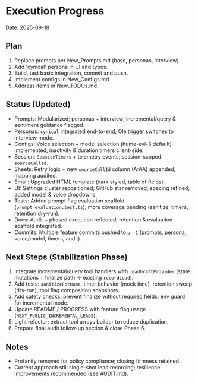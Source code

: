 # Execution Progress

Date: 2025-09-18

## Plan

1. Replace prompts per New_Prompts.md (base, personas, interview).
2. Add 'cynical' persona in UI and types.
3. Build, test basic integration, commit and push.
4. Implement configs in New_Configs.md.
5. Address items in New_TODOs.md.

## Status (Updated)

- Prompts: Modularized; personas + interview; incremental/query & sentiment guidance flagged.
- Personas: `cynical` integrated end-to-end; Ole trigger switches to interview mode.
- Configs: Voice selection + model selection (hume-evi-3 default) implemented; inactivity & duration timers client-side.
- Session: `SessionTimers` + telemetry events; session-scoped `sourceCallId`.
- Sheets: Retry logic + new `sourceCallId` column (A:AA) appended; mapping audited.
- Email: Upgraded HTML template (dark styled, table of fields).
- UI: Settings cluster repositioned; GitHub star removed; spacing refined; added model & voice dropdowns.
- Tests: Added prompt flag evaluation scaffold (`prompt_evaluation.test.ts`); more coverage pending (sanitize, timers, retention dry-run).
- Docs: Audit + phased execution reflected; retention & evaluation scaffold integrated.
- Commits: Multiple feature commits pushed to `pr-1` (prompts, persona, voice/model, timers, audit).

## Next Steps (Stabilization Phase)

1. Integrate incremental/query tool handlers with `LeadDraftProvider` (state mutations + finalize path -> existing `recordLead`).
2. Add tests: `sanitizeForHume`, timer behavior (mock time), retention sweep (dry-run), tool flag composition snapshots.
3. Add safety checks: prevent finalize without required fields; env guard for incremental mode.
4. Update README / PROGRESS with feature flag usage (`NEXT_PUBLIC_INCREMENTAL_LEADS`).
5. Light refactor: extract tool arrays builder to reduce duplication.
6. Prepare final audit follow-up section & close Phase 6.

## Notes

- Profanity removed for policy compliance; closing firmness retained.
- Current approach still single-shot lead recording; resilience improvements recommended (see AUDIT.md).
